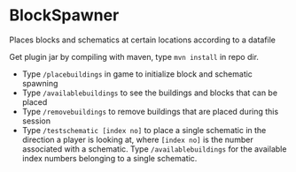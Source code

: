 # BlockSpawner

Places blocks and schematics at certain locations according to a datafile

Get plugin jar by compiling with maven, type ```mvn install``` in repo dir.

* Type ```/placebuildings``` in game to initialize block and schematic spawning
* Type ```/availablebuildings``` to see the buildings and blocks that can be placed
* Type ```/removebuildings``` to remove buildings that are placed during this session
* Type ```/testschematic [index no]``` to place a single schematic in the direction a player is looking at, 
where ```[index no]``` is the number associated with a schematic. Type  ```/availablebuildings``` for the 
available index numbers belonging to a single schematic.